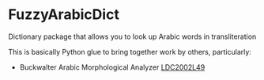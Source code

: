 FuzzyArabicDict
===============

Dictionary package that allows you to look up Arabic words in transliteration

This is basically Python glue to bring together work by others, particularly:
- Buckwalter Arabic Morphological Analyzer
  [LDC2002L49](http://www.ldc.upenn.edu/Catalog/catalogEntry.jsp?catalogId=LDC2002L49)
